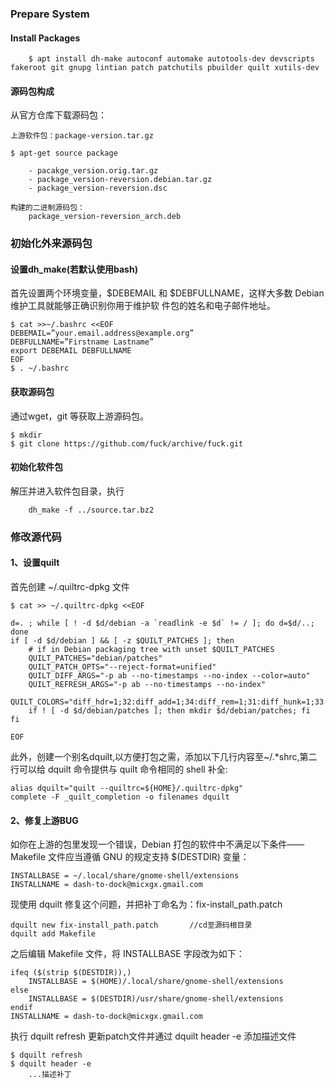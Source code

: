 ### Prepare System

#### Install Packages

        $ apt install dh-make autoconf automake autotools-dev devscripts fakeroot git gnupg lintian patch patchutils pbuilder quilt xutils-dev

  
#### 源码包构成  
  从官方仓库下载源码包： 
```
上游软件包：package-version.tar.gz

$ apt-get source package

    - pacakge_version.orig.tar.gz
    - package_version-reversion.debian.tar.gz
    - package_version-reversion.dsc

构建的二进制源码包：
    package_version-reversion_arch.deb
```

### 初始化外来源码包

#### 设置dh_make(若默认使用bash)
首先设置两个环境变量，$DEBEMAIL 和 $DEBFULLNAME，这样大多数 Debian 维护工具就能够正确识别你用于维护软
件包的姓名和电子邮件地址。
```
$ cat >>~/.bashrc <<EOF
DEBEMAIL=”your.email.address@example.org”
DEBFULLNAME=”Firstname Lastname”
export DEBEMAIL DEBFULLNAME
EOF
$ . ~/.bashrc
```

#### 获取源码包
通过wget，git 等获取上游源码包。
```
$ mkdir 
$ git clone https://github.com/fuck/archive/fuck.git

```

#### 初始化软件包
解压并进入软件包目录，执行 

        dh_make -f ../source.tar.bz2

### 修改源代码

#### 1、设置quilt  
首先创建 ~/.quiltrc-dpkg 文件

```
$ cat >> ~/.quiltrc-dpkg <<EOF

d=. ; while [ ! -d $d/debian -a `readlink -e $d` != / ]; do d=$d/..; done
if [ -d $d/debian ] && [ -z $QUILT_PATCHES ]; then
    # if in Debian packaging tree with unset $QUILT_PATCHES
    QUILT_PATCHES="debian/patches"
    QUILT_PATCH_OPTS="--reject-format=unified"
    QUILT_DIFF_ARGS="-p ab --no-timestamps --no-index --color=auto"
    QUILT_REFRESH_ARGS="-p ab --no-timestamps --no-index"
    QUILT_COLORS="diff_hdr=1;32:diff_add=1;34:diff_rem=1;31:diff_hunk=1;33:diff_ctx=35:diff_cctx=33"
    if ! [ -d $d/debian/patches ]; then mkdir $d/debian/patches; fi
fi

EOF
```  
  
此外，创建一个别名dquilt,以方便打包之需，添加以下几行内容至~/.*shrc,第二行可以给 dquilt 命令提供与 quilt 命令相同的 shell 补全:

```
alias dquilt="quilt --quiltrc=${HOME}/.quiltrc-dpkg"
complete -F _quilt_completion -o filenames dquilt
```  

#### 2、修复上游BUG
如你在上游的包里发现一个错误，Debian 打包的软件中不满足以下条件——Makefile 文件应当遵循 GNU 的规定支持 $(DESTDIR) 变量：  

    INSTALLBASE = ~/.local/share/gnome-shell/extensions
    INSTALLNAME = dash-to-dock@micxgx.gmail.com

现使用 dquilt 修复这个问题，并把补丁命名为：fix-install_path.patch

    dquilt new fix-install_path.patch       //cd至源码根目录
    dquilt add Makefile

之后编辑 Makefile 文件，将 INSTALLBASE 字段改为如下：
```
ifeq ($(strip $(DESTDIR)),)
    INSTALLBASE = $(HOME)/.local/share/gnome-shell/extensions
else
    INSTALLBASE = $(DESTDIR)/usr/share/gnome-shell/extensions
endif
INSTALLNAME = dash-to-dock@micxgx.gmail.com
```

执行 dquilt refresh 更新patch文件并通过 dquilt header -e 添加描述文件
```
$ dquilt refresh
$ dquilt header -e
    ...描述补丁
```
